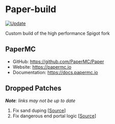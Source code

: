 # Paper-build

[![Update](https://github.com/mikelei8291/Paper-build/actions/workflows/update.yml/badge.svg)](https://github.com/mikelei8291/Paper-build/actions/workflows/update.yml)

Custom build of the high performance Spigot fork

## PaperMC

- GitHub: https://github.com/PaperMC/Paper
- Website: https://papermc.io
- Documentation: https://docs.papermc.io

## Dropped Patches

_**Note**: links may not be up to date_

1. Fix sand duping [[Source](https://github.com/PaperMC/Paper/blob/master/patches/server/0442-Fix-sand-duping.patch)]
2. Fix dangerous end portal logic [[Source](https://github.com/PaperMC/Paper/blob/master/patches/server/0674-Fix-dangerous-end-portal-logic.patch)]
